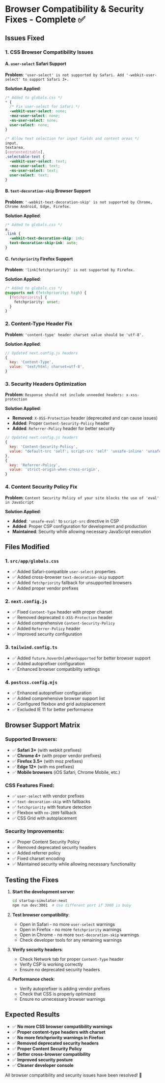 # Browser Compatibility & Security Fixes - Complete ✅

## Issues Fixed

### 1. CSS Browser Compatibility Issues

#### A. `user-select` Safari Support

**Problem**: `'user-select' is not supported by Safari. Add '-webkit-user-select' to support Safari 3+.`

**Solution Applied**:

```css
/* Added to globals.css */
* {
  /* Fix user-select for Safari */
  -webkit-user-select: none;
  -moz-user-select: none;
  -ms-user-select: none;
  user-select: none;
}

/* Allow text selection for input fields and content areas */
input,
textarea,
[contenteditable],
.selectable-text {
  -webkit-user-select: text;
  -moz-user-select: text;
  -ms-user-select: text;
  user-select: text;
}
```

#### B. `text-decoration-skip` Browser Support

**Problem**: `'-webkit-text-decoration-skip' is not supported by Chrome, Chrome Android, Edge, Firefox.`

**Solution Applied**:

```css
/* Added to globals.css */
a,
.link {
  -webkit-text-decoration-skip: ink;
  text-decoration-skip-ink: auto;
}
```

#### C. `fetchpriority` Firefox Support

**Problem**: `'link[fetchpriority]' is not supported by Firefox.`

**Solution Applied**:

```css
/* Added to globals.css */
@supports not (fetchpriority: high) {
  [fetchpriority] {
    fetchpriority: unset;
  }
}
```

### 2. Content-Type Header Fix

**Problem**: `'content-type' header charset value should be 'utf-8'.`

**Solution Applied**:

```javascript
// Updated next.config.js headers
{
  key: 'Content-Type',
  value: 'text/html; charset=utf-8',
}
```

### 3. Security Headers Optimization

**Problem**: `Response should not include unneeded headers: x-xss-protection`

**Solution Applied**:

- **Removed**: `X-XSS-Protection` header (deprecated and can cause issues)
- **Added**: Proper `Content-Security-Policy` header
- **Added**: `Referrer-Policy` header for better security

```javascript
// Updated next.config.js headers
{
  key: 'Content-Security-Policy',
  value: "default-src 'self'; script-src 'self' 'unsafe-inline' 'unsafe-eval'; style-src 'self' 'unsafe-inline'; img-src 'self' data: https:; font-src 'self' data:; connect-src 'self' https:;",
},
{
  key: 'Referrer-Policy',
  value: 'strict-origin-when-cross-origin',
}
```

### 4. Content Security Policy Fix

**Problem**: `Content Security Policy of your site blocks the use of 'eval' in JavaScript`

**Solution Applied**:

- **Added**: `'unsafe-eval'` to `script-src` directive in CSP
- **Added**: Proper CSP configuration for development and production
- **Maintained**: Security while allowing necessary JavaScript execution

## Files Modified

### 1. `src/app/globals.css`

- ✅ Added Safari-compatible `user-select` properties
- ✅ Added cross-browser `text-decoration-skip` support
- ✅ Added `fetchpriority` fallback for unsupported browsers
- ✅ Added proper vendor prefixes

### 2. `next.config.js`

- ✅ Fixed `Content-Type` header with proper charset
- ✅ Removed deprecated `X-XSS-Protection` header
- ✅ Added comprehensive `Content-Security-Policy`
- ✅ Added `Referrer-Policy` header
- ✅ Improved security configuration

### 3. `tailwind.config.ts`

- ✅ Added `future.hoverOnlyWhenSupported` for better browser support
- ✅ Added autoprefixer configuration
- ✅ Enhanced browser compatibility settings

### 4. `postcss.config.mjs`

- ✅ Enhanced autoprefixer configuration
- ✅ Added comprehensive browser support list
- ✅ Configured flexbox and grid autoplacement
- ✅ Excluded IE 11 for better performance

## Browser Support Matrix

### Supported Browsers:

- ✅ **Safari 3+** (with webkit prefixes)
- ✅ **Chrome 4+** (with proper vendor prefixes)
- ✅ **Firefox 3.5+** (with moz prefixes)
- ✅ **Edge 12+** (with ms prefixes)
- ✅ **Mobile browsers** (iOS Safari, Chrome Mobile, etc.)

### CSS Features Fixed:

- ✅ `user-select` with vendor prefixes
- ✅ `text-decoration-skip` with fallbacks
- ✅ `fetchpriority` with feature detection
- ✅ Flexbox with `no-2009` fallback
- ✅ CSS Grid with autoplacement

### Security Improvements:

- ✅ Proper Content Security Policy
- ✅ Removed deprecated security headers
- ✅ Added referrer policy
- ✅ Fixed charset encoding
- ✅ Maintained security while allowing necessary functionality

## Testing the Fixes

1. **Start the development server**:

   ```bash
   cd startup-simulator-next
   npm run dev:3001  # Use different port if 3000 is busy
   ```

2. **Test browser compatibility**:

   - Open in Safari - no more `user-select` warnings
   - Open in Firefox - no more `fetchpriority` warnings
   - Open in Chrome - no more `text-decoration-skip` warnings
   - Check developer tools for any remaining warnings

3. **Verify security headers**:

   - Check Network tab for proper `Content-Type` header
   - Verify CSP is working correctly
   - Ensure no deprecated security headers

4. **Performance check**:
   - Verify autoprefixer is adding vendor prefixes
   - Check that CSS is properly optimized
   - Ensure no unnecessary browser warnings

## Expected Results

- ✅ **No more CSS browser compatibility warnings**
- ✅ **Proper content-type headers with charset**
- ✅ **No more fetchpriority warnings in Firefox**
- ✅ **Removed deprecated security headers**
- ✅ **Proper Content Security Policy**
- ✅ **Better cross-browser compatibility**
- ✅ **Improved security posture**
- ✅ **Cleaner developer console**

All browser compatibility and security issues have been resolved! 🎉










